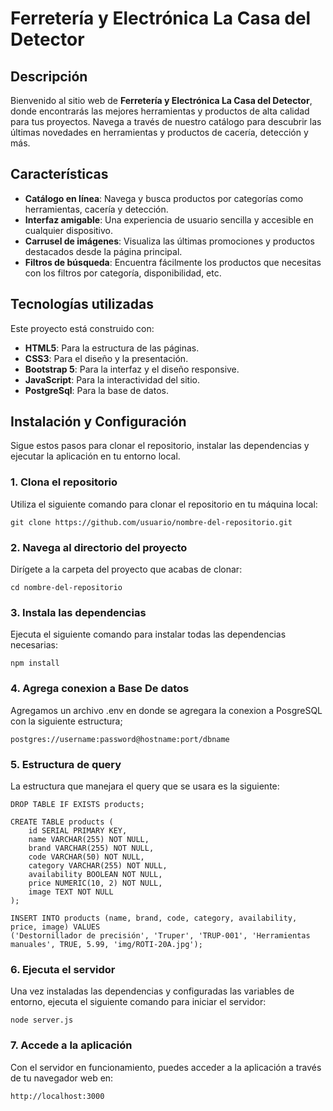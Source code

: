 # Ferretería y Electrónica La Casa del Detector

## Descripción

Bienvenido al sitio web de **Ferretería y Electrónica La Casa del Detector**, donde encontrarás las mejores herramientas y productos de alta calidad para tus proyectos. Navega a través de nuestro catálogo para descubrir las últimas novedades en herramientas y productos de cacería, detección y más.

## Características

- **Catálogo en línea**: Navega y busca productos por categorías como herramientas, cacería y detección.
- **Interfaz amigable**: Una experiencia de usuario sencilla y accesible en cualquier dispositivo.
- **Carrusel de imágenes**: Visualiza las últimas promociones y productos destacados desde la página principal.
- **Filtros de búsqueda**: Encuentra fácilmente los productos que necesitas con los filtros por categoría, disponibilidad, etc.

## Tecnologías utilizadas

Este proyecto está construido con:

- **HTML5**: Para la estructura de las páginas.
- **CSS3**: Para el diseño y la presentación.
- **Bootstrap 5**: Para la interfaz y el diseño responsive.
- **JavaScript**: Para la interactividad del sitio.
- **PostgreSql**: Para la base de datos.

## Instalación y Configuración

Sigue estos pasos para clonar el repositorio, instalar las dependencias y ejecutar la aplicación en tu entorno local.

### 1. Clona el repositorio

Utiliza el siguiente comando para clonar el repositorio en tu máquina local:

    git clone https://github.com/usuario/nombre-del-repositorio.git

### 2. Navega al directorio del proyecto

Dirígete a la carpeta del proyecto que acabas de clonar:

    cd nombre-del-repositorio

### 3. Instala las dependencias

Ejecuta el siguiente comando para instalar todas las dependencias necesarias:

    npm install

### 4. Agrega conexion a Base De datos

Agregamos un archivo .env en donde se agregara la conexion a PosgreSQL con la siguiente estructura;

    postgres://username:password@hostname:port/dbname

### 5. Estructura de query

La estructura que manejara el query que se usara es la siguiente:

    DROP TABLE IF EXISTS products;

    CREATE TABLE products (
        id SERIAL PRIMARY KEY,
        name VARCHAR(255) NOT NULL,
        brand VARCHAR(255) NOT NULL,
        code VARCHAR(50) NOT NULL,
        category VARCHAR(255) NOT NULL,
        availability BOOLEAN NOT NULL,
        price NUMERIC(10, 2) NOT NULL,
        image TEXT NOT NULL
    );

    INSERT INTO products (name, brand, code, category, availability, price, image) VALUES
    ('Destornillador de precisión', 'Truper', 'TRUP-001', 'Herramientas manuales', TRUE, 5.99, 'img/ROTI-20A.jpg');

### 6. Ejecuta el servidor

Una vez instaladas las dependencias y configuradas las variables de entorno, ejecuta el siguiente comando para iniciar el servidor:

    node server.js

### 7. Accede a la aplicación

Con el servidor en funcionamiento, puedes acceder a la aplicación a través de tu navegador web en:

    http://localhost:3000

